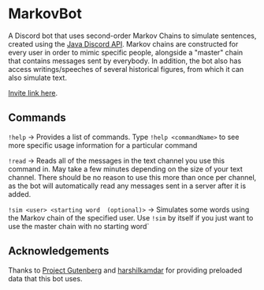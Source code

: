 # MarkovBot
A Discord bot that uses second-order Markov Chains to simulate sentences, created using the [Java Discord API](https://github.com/DV8FromTheWorld/JDA). Markov chains are constructed for every user in order to mimic specific people, alongside a "master" chain that contains messages sent by everybody. In addition, the bot also has access writings/speeches of several historical figures, from which it can also simulate text.

[Invite link here](https://discordapp.com/api/oauth2/authorize?client_id=420723766008610826&permissions=0&scope=bot). 

## Commands
`!help` -> Provides a list of commands. Type `!help <commandName>` to see more specific usage information for a particular command

`!read` -> Reads all of the messages in the text channel you use this command in. May take a few minutes depending on the size of your text   channel. There should be no reason to use this more than once per channel, as the bot will automatically read any messages sent in a server after it is added.

`!sim <user> <starting word  (optional)>` -> Simulates some words using the Markov chain of the specified user. Use `!sim` by itself if you just want to use the master chain with no starting word`

## Acknowledgements
Thanks to [Project Gutenberg](https://www.gutenberg.org/) and [harshilkamdar](https://github.com/harshilkamdar) for providing preloaded data that this bot uses.
